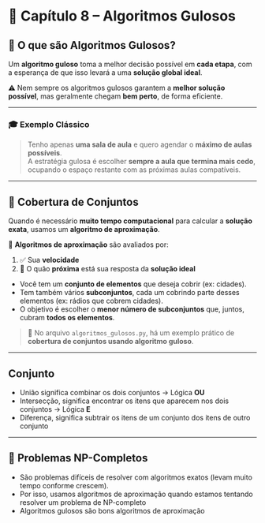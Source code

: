 # 📘 Capítulo 8 – Algoritmos Gulosos

## 🧠 O que são Algoritmos Gulosos?

Um **algoritmo guloso** toma a melhor decisão possível em **cada etapa**, com a esperança de que isso levará a uma **solução global ideal**.

⚠️ Nem sempre os algoritmos gulosos garantem a **melhor solução possível**, mas geralmente chegam **bem perto**, de forma eficiente.

---

### 🎓 Exemplo Clássico

> Tenho apenas **uma sala de aula** e quero agendar o **máximo de aulas possíveis**.  
> A estratégia gulosa é escolher **sempre a aula que termina mais cedo**, ocupando o espaço restante com as próximas aulas compatíveis.

---

## 🧩 Cobertura de Conjuntos

Quando é necessário **muito tempo computacional** para calcular a **solução exata**, usamos um **algoritmo de aproximação**.

🧪 **Algoritmos de aproximação** são avaliados por:

1. ✅ Sua **velocidade**
2. 🎯 O quão **próxima** está sua resposta da **solução ideal**

- Você tem um **conjunto de elementos** que deseja cobrir (ex: cidades).
- Tem também vários **subconjuntos**, cada um cobrindo parte desses elementos (ex: rádios que cobrem cidades).
- O objetivo é escolher o **menor número de subconjuntos** que, juntos, cubram **todos os elementos**.
> 📁 No arquivo `algoritmos_gulosos.py`, há um exemplo prático de **cobertura de conjuntos usando algoritmo guloso**.

---

## Conjunto
- União significa combinar os dois conjuntos -> Lógica **OU**
- Intersecção, significa encontrar os itens que aparecem nos dois conjuntos -> Lógica **E**
- Diferença, significa subtrair os itens de um conjunto dos itens de outro conjunto

---
## 🧩 Problemas NP-Completos
- São problemas difíceis de resolver com algoritmos exatos (levam muito tempo conforme crescem).
- Por isso, usamos algoritmos de aproximação quando estamos tentando resolver um problema de NP-completo
- Algoritmos gulosos são bons algoritmos de aproximação 